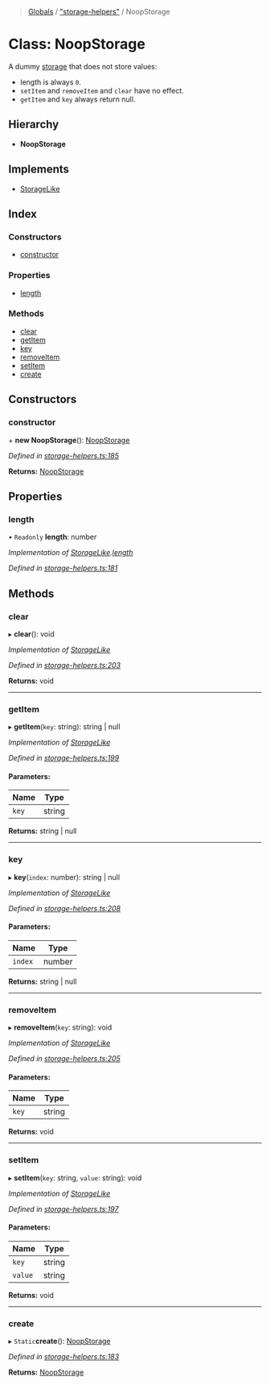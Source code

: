 > [Globals](/docs/globals.md) / ["storage-helpers"](/docs/modules/_storage_helpers_.md) / NoopStorage

# Class: NoopStorage

A dummy [storage](https://developer.mozilla.org/en-US/docs/Web/API/Storage) that does not store values:
- length is always `0`.
- `setItem` and `removeItem` and `clear` have no effect.
- `getItem` and `key` always return null.

## Hierarchy

* **NoopStorage**

## Implements

* [StorageLike](/docs/interfaces/_storage_helpers_.storagelike.md)

## Index

### Constructors

* [constructor](/docs/classes/_storage_helpers_.noopstorage.md#constructor)

### Properties

* [length](/docs/classes/_storage_helpers_.noopstorage.md#length)

### Methods

* [clear](/docs/classes/_storage_helpers_.noopstorage.md#clear)
* [getItem](/docs/classes/_storage_helpers_.noopstorage.md#getitem)
* [key](/docs/classes/_storage_helpers_.noopstorage.md#key)
* [removeItem](/docs/classes/_storage_helpers_.noopstorage.md#removeitem)
* [setItem](/docs/classes/_storage_helpers_.noopstorage.md#setitem)
* [create](/docs/classes/_storage_helpers_.noopstorage.md#create)

## Constructors

### constructor

\+ **new NoopStorage**(): [NoopStorage](/docs/classes/_storage_helpers_.noopstorage.md)

*Defined in [storage-helpers.ts:185](https://github.com/FaberVitale/storage-helpers/blob/main/src/storage-helpers.ts#L185)*

**Returns:** [NoopStorage](/docs/classes/_storage_helpers_.noopstorage.md)

## Properties

### length

• `Readonly` **length**: number

*Implementation of [StorageLike](/docs/interfaces/_storage_helpers_.storagelike.md).[length](/docs/interfaces/_storage_helpers_.storagelike.md#length)*

*Defined in [storage-helpers.ts:181](https://github.com/FaberVitale/storage-helpers/blob/main/src/storage-helpers.ts#L181)*

## Methods

### clear

▸ **clear**(): void

*Implementation of [StorageLike](/docs/interfaces/_storage_helpers_.storagelike.md)*

*Defined in [storage-helpers.ts:203](https://github.com/FaberVitale/storage-helpers/blob/main/src/storage-helpers.ts#L203)*

**Returns:** void

___

### getItem

▸ **getItem**(`key`: string): string \| null

*Implementation of [StorageLike](/docs/interfaces/_storage_helpers_.storagelike.md)*

*Defined in [storage-helpers.ts:199](https://github.com/FaberVitale/storage-helpers/blob/main/src/storage-helpers.ts#L199)*

#### Parameters:

Name | Type |
------ | ------ |
`key` | string |

**Returns:** string \| null

___

### key

▸ **key**(`index`: number): string \| null

*Implementation of [StorageLike](/docs/interfaces/_storage_helpers_.storagelike.md)*

*Defined in [storage-helpers.ts:208](https://github.com/FaberVitale/storage-helpers/blob/main/src/storage-helpers.ts#L208)*

#### Parameters:

Name | Type |
------ | ------ |
`index` | number |

**Returns:** string \| null

___

### removeItem

▸ **removeItem**(`key`: string): void

*Implementation of [StorageLike](/docs/interfaces/_storage_helpers_.storagelike.md)*

*Defined in [storage-helpers.ts:205](https://github.com/FaberVitale/storage-helpers/blob/main/src/storage-helpers.ts#L205)*

#### Parameters:

Name | Type |
------ | ------ |
`key` | string |

**Returns:** void

___

### setItem

▸ **setItem**(`key`: string, `value`: string): void

*Implementation of [StorageLike](/docs/interfaces/_storage_helpers_.storagelike.md)*

*Defined in [storage-helpers.ts:197](https://github.com/FaberVitale/storage-helpers/blob/main/src/storage-helpers.ts#L197)*

#### Parameters:

Name | Type |
------ | ------ |
`key` | string |
`value` | string |

**Returns:** void

___

### create

▸ `Static`**create**(): [NoopStorage](/docs/classes/_storage_helpers_.noopstorage.md)

*Defined in [storage-helpers.ts:183](https://github.com/FaberVitale/storage-helpers/blob/main/src/storage-helpers.ts#L183)*

**Returns:** [NoopStorage](/docs/classes/_storage_helpers_.noopstorage.md)

